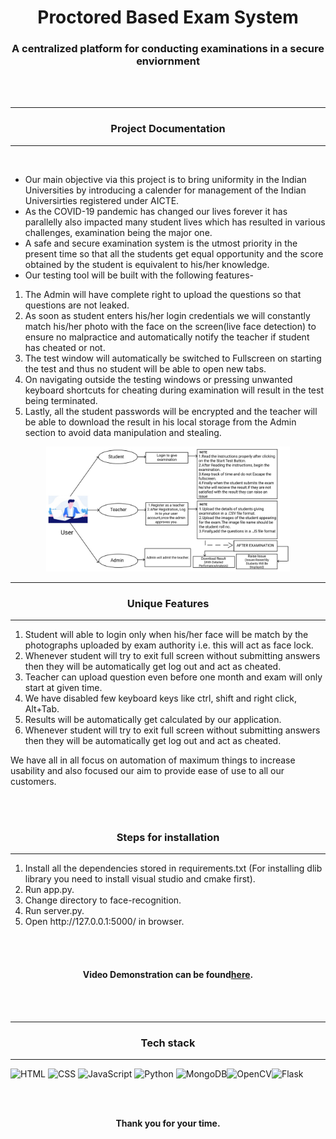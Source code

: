 <h1 align="center">Proctored Based Exam System</h1>
<h3 align="center">A centralized platform for conducting examinations in a secure enviornment</h3>
<br><br>
<p align="center" style="margin-top:10px">
<hr>
<h3 align="center">
Project Documentation
</h3> 
<hr>
<br> 
<ul>
<li>Our main objective via this project is to bring uniformity in the Indian Universities by introducing a calender for management of the Indian Universirties registered under AICTE.</li>
<li>As the COVID-19 pandemic has changed our lives forever it has parallelly also impacted many student lives which has resulted in various challenges, examination being the major one.</li>
<li>A safe and secure examination system is the utmost priority in the present time so that all the students get equal opportunity and the score obtained by the student is equivalent to his/her knowledge.</li>
<li>Our testing tool will be built with the following features-</li>
</ul>
<ol>
<li>The Admin will have complete right to upload the questions so that questions are not leaked.</li>
<li>As soon as student enters his/her login credentials we will constantly match his/her photo with the face on the screen(live face detection) to ensure no malpractice and automatically notify the teacher if student has cheated or not.</li>
<li>The test window will automatically be switched to Fullscreen on starting the test and thus no student will be able to open new tabs.</li>
<li>On navigating outside the testing windows or pressing unwanted keyboard shortcuts for cheating during examination will result in the test being terminated.</li>
<li>Lastly, all the student passwords will be encrypted and the teacher will be able to download the result in his local storage from the Admin section to avoid data manipulation and stealing.</li>
</ol>
</p>

<div align="center"><img src="ps.jpeg" style="height: 200px;"></div>

<hr>
<h3 align="center">Unique Features</h3>
<hr>
<ol>
<li>Student will able to login only when his/her face will be match by the photographs uploaded by exam authority i.e. this will act as face lock.</li>
<li>Whenever student will try to exit full screen without submitting answers then they will be automatically get log out and act as cheated.</li>
<li>Teacher can upload question even before one month and exam will only start at given time.</li>
<li>We have disabled few keyboard keys like ctrl, shift and right click, Alt+Tab.</li>
<li>Results will be automatically get calculated by our application.</li>
<li>Whenever student will try to exit full screen without submitting answers then they will be automatically get log out and act as cheated.</li>
</ol>
<p>We have all in all focus on automation of maximum things to increase usability and also focused our aim to provide ease of use to all our customers.</p>
<br>
<br>

<h3 align="center">Steps for installation</h3>
<hr>
<ol>
<li>Install all the dependencies stored in requirements.txt (For installing dlib library you need to install visual studio and cmake first).</li>
<li>Run app.py.</li>
<li>Change directory to face-recognition.</li>
<li>Run server.py.</li>
<li>Open http://127.0.0.1:5000/ in browser.</li>
</ol>
<br>
<br>


<h4 align="center"><b>Video Demonstration can be found<a href="https://youtu.be/CDkeCVuLDhc">here</a>.</b></h4>
<br>
<br>  


<hr>
<h3 align="center">Tech stack</h3>
<hr>

![HTML](https://img.shields.io/badge/HTML5-E34F26?style=for-the-badge&logo=html5&logoColor=white&style=plastic) ![CSS](https://img.shields.io/badge/CSS-239120?&style=for-the-badge&logo=css3&logoColor=white&style=plastic) ![JavaScript](https://img.shields.io/badge/JavaScript-F7DF1E?style=for-the-badge&logo=javascript&logoColor=white&style=plastic) ![Python](https://img.shields.io/badge/Python-00008B?style=for-the-badge&logo=python&logoColor=white&style=plastic) ![MongoDB](https://img.shields.io/badge/MongoDB-4EA94B?style=for-the-badge&logo=mongodb&logoColor=white&style=plastic)![OpenCV](https://img.shields.io/badge/OpenCV-FF1493?style=for-the-badge&logo=opencv&logoColor=white&style=plastic)![Flask](https://img.shields.io/badge/Flask-FF8C00?style=for-the-badge&logo=flask&logoColor=white&style=plastic)
<br><br>

<div align="center">
  <br>
  <p><b>Thank you for your time.</b><br>
  </p>
</div>
